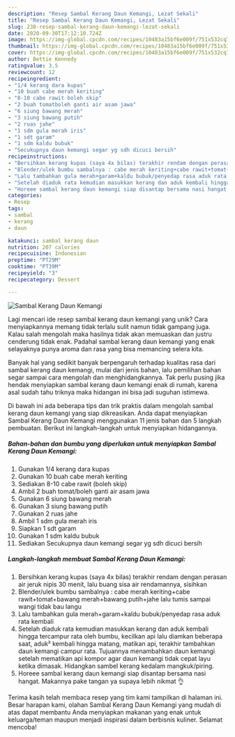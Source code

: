 ```yaml
---
description: "Resep Sambal Kerang Daun Kemangi, Lezat Sekali"
title: "Resep Sambal Kerang Daun Kemangi, Lezat Sekali"
slug: 238-resep-sambal-kerang-daun-kemangi-lezat-sekali
date: 2020-09-30T17:12:10.724Z
image: https://img-global.cpcdn.com/recipes/10483a15bf6e009f/751x532cq70/sambal-kerang-daun-kemangi-foto-resep-utama.jpg
thumbnail: https://img-global.cpcdn.com/recipes/10483a15bf6e009f/751x532cq70/sambal-kerang-daun-kemangi-foto-resep-utama.jpg
cover: https://img-global.cpcdn.com/recipes/10483a15bf6e009f/751x532cq70/sambal-kerang-daun-kemangi-foto-resep-utama.jpg
author: Bettie Kennedy
ratingvalue: 3.5
reviewcount: 12
recipeingredient:
- "1/4 kerang dara kupas"
- "10 buah cabe merah keriting"
- "8-10 cabe rawit boleh skip"
- "2 buah tomatboleh ganti air asam jawa"
- "6 siung bawang merah"
- "3 siung bawang putih"
- "2 ruas jahe"
- "1 sdm gula merah iris"
- "1 sdt garam"
- "1 sdm kaldu bubuk"
- "Secukupnya daun kemangi segar yg sdh dicuci bersih"
recipeinstructions:
- "Bersihkan kerang kupas (saya 4x bilas) terakhir rendam dengan perasan air jeruk nipis 30 menit, lalu buang sisa air rendamannya, sisihkan"
- "Blender/ulek bumbu sambalnya : cabe merah keriting+cabe rawit+tomat+bawang merah+bawang putih+jahe lalu tumis sampai wangi tidak bau langu"
- "Lalu tambahkan gula merah+garam+kaldu bubuk/penyedap rasa aduk rata kembali"
- "Setelah diaduk rata kemudian masukkan kerang dan aduk kembali hingga tercampur rata oleh bumbu, kecilkan api lalu diamkan beberapa saat, aduk² kembali hingga matang, matikan api, terakhir tambahkan daun kemangi campur rata. Tujuannya menambahkan daun kemangi setelah mematikan api kompor agar daun kemangi tidak cepat layu ketika dimasak. Hidangkan sambel kerang kedalam mangkuk/piring."
- "Horeee sambal kerang daun kemangi siap disantap bersama nasi hangat. Makannya pake tangan ya supaya lebih nikmat 👌"
categories:
- Resep
tags:
- sambal
- kerang
- daun

katakunci: sambal kerang daun 
nutrition: 207 calories
recipecuisine: Indonesian
preptime: "PT29M"
cooktime: "PT39M"
recipeyield: "3"
recipecategory: Dessert

---
```



![Sambal Kerang Daun Kemangi](https://img-global.cpcdn.com/recipes/10483a15bf6e009f/751x532cq70/sambal-kerang-daun-kemangi-foto-resep-utama.jpg)

Lagi mencari ide resep sambal kerang daun kemangi yang unik? Cara menyiapkannya memang tidak terlalu sulit namun tidak gampang juga. Kalau salah mengolah maka hasilnya tidak akan memuaskan dan justru cenderung tidak enak. Padahal sambal kerang daun kemangi yang enak selayaknya punya aroma dan rasa yang bisa memancing selera kita.



Banyak hal yang sedikit banyak berpengaruh terhadap kualitas rasa dari sambal kerang daun kemangi, mulai dari jenis bahan, lalu pemilihan bahan segar sampai cara mengolah dan menghidangkannya. Tak perlu pusing jika hendak menyiapkan sambal kerang daun kemangi enak di rumah, karena asal sudah tahu triknya maka hidangan ini bisa jadi suguhan istimewa.


Di bawah ini ada beberapa tips dan trik praktis dalam mengolah sambal kerang daun kemangi yang siap dikreasikan. Anda dapat menyiapkan Sambal Kerang Daun Kemangi menggunakan 11 jenis bahan dan 5 langkah pembuatan. Berikut ini langkah-langkah untuk menyiapkan hidangannya.

<!--inarticleads1-->

##### Bahan-bahan dan bumbu yang diperlukan untuk menyiapkan Sambal Kerang Daun Kemangi:

1. Gunakan 1/4 kerang dara kupas
1. Gunakan 10 buah cabe merah keriting
1. Sediakan 8-10 cabe rawit (boleh skip)
1. Ambil 2 buah tomat/boleh ganti air asam jawa
1. Gunakan 6 siung bawang merah
1. Gunakan 3 siung bawang putih
1. Gunakan 2 ruas jahe
1. Ambil 1 sdm gula merah iris
1. Siapkan 1 sdt garam
1. Gunakan 1 sdm kaldu bubuk
1. Sediakan Secukupnya daun kemangi segar yg sdh dicuci bersih




<!--inarticleads2-->

##### Langkah-langkah membuat Sambal Kerang Daun Kemangi:

1. Bersihkan kerang kupas (saya 4x bilas) terakhir rendam dengan perasan air jeruk nipis 30 menit, lalu buang sisa air rendamannya, sisihkan
1. Blender/ulek bumbu sambalnya : cabe merah keriting+cabe rawit+tomat+bawang merah+bawang putih+jahe lalu tumis sampai wangi tidak bau langu
1. Lalu tambahkan gula merah+garam+kaldu bubuk/penyedap rasa aduk rata kembali
1. Setelah diaduk rata kemudian masukkan kerang dan aduk kembali hingga tercampur rata oleh bumbu, kecilkan api lalu diamkan beberapa saat, aduk² kembali hingga matang, matikan api, terakhir tambahkan daun kemangi campur rata. Tujuannya menambahkan daun kemangi setelah mematikan api kompor agar daun kemangi tidak cepat layu ketika dimasak. Hidangkan sambel kerang kedalam mangkuk/piring.
1. Horeee sambal kerang daun kemangi siap disantap bersama nasi hangat. Makannya pake tangan ya supaya lebih nikmat 👌




Terima kasih telah membaca resep yang tim kami tampilkan di halaman ini. Besar harapan kami, olahan Sambal Kerang Daun Kemangi yang mudah di atas dapat membantu Anda menyiapkan makanan yang enak untuk keluarga/teman maupun menjadi inspirasi dalam berbisnis kuliner. Selamat mencoba!
